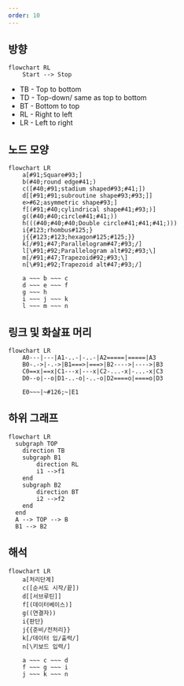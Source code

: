 ```yaml
---
order: 10
---
```

## 방향

```mermaid
flowchart RL
    Start --> Stop
```
- TB - Top to bottom
- TD - Top-down/ same as top to bottom
- BT - Bottom to top
- RL - Right to left
- LR - Left to right

## 노드 모양

```mermaid
flowchart LR
    a[#91;Square#93;]
    b(#40;round edge#41;)
	c([#40;#91;stadium shaped#93;#41;])
    d[[#91;#91;subroutine shape#93;#93;]]
    e>#62;asymmetric shape#93;]
    f[(#91;#40;cylindrical shape#41;#93;)]
    g((#40;#40;circle#41;#41;))
    h(((#40;#40;#40;Double circle#41;#41;#41;)))
    i{#123;rhombus#125;}
    j{{#123;#123;hexagon#125;#125;}}
    k[/#91;#47;Parallelogram#47;#93;/] 
    l[\#91;#92;Parallelogram alt#92;#93;\]
    m[/#91;#47;Trapezoid#92;#93;\]
    n[\#91;#92;Trapezoid alt#47;#93;/]
    
	a ~~~ b ~~~ c
	d ~~~ e ~~~ f
	g ~~~ h
	i ~~~ j ~~~ k
	l ~~~ m ~~~ n
```

## 링크 및 화살표 머리

```mermaid
flowchart LR
    A0---|---|A1-..-|-..-|A2=====|=====|A3
    B0-.->|-.->|B1===>|===>|B2---->|---->|B3
    C0==x|==x|C1---x|---x|C2-...-x|-...-x|C3
    D0--o|--o|D1-..-o|-..-o|D2====o|====o|D3
	
	E0~~~|~#126;~|E1
```

## 하위 그래프

```mermaid
flowchart LR
  subgraph TOP
    direction TB
    subgraph B1
        direction RL
        i1 -->f1
    end
    subgraph B2
        direction BT
        i2 -->f2
    end
  end
  A --> TOP --> B
  B1 --> B2
```

## 해석
```mermaid
flowchart LR
    a[처리단계]
	c([순서도 시작/끝])
    d[[서브루틴]]
    f[(데이터베이스)]
    g((연결자))
    i{판단}
    j{{준비/전처리}}
    k[/데이터 입/출력/] 
    n[\키보드 입력/]
    
	a ~~~ c ~~~ d
	f ~~~ g ~~~ i
	j ~~~ k ~~~ n
```

